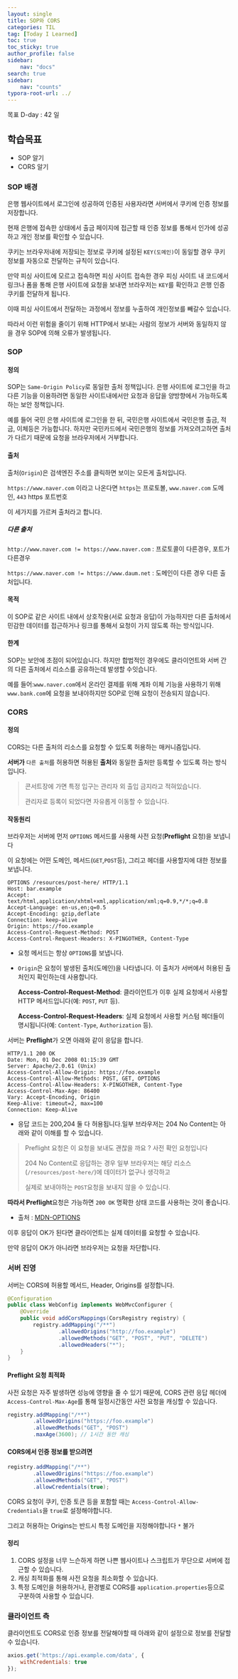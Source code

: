 ```yaml
---
layout: single
title: SOP와 CORS 
categories: TIL
tag: [Today I Learned]
toc: true
toc_sticky: true
author_profile: false
sidebar:
    nav: "docs"
search: true
sidebar:
    nav: "counts"
typora-root-url: ../
---
```

목표 D-day : 42 일  

## 학습목표

+ SOP 알기
+ CORS 알기

### SOP 배경

은행 웹사이트에서 로그인에 성공하여 인증된 사용자라면 서버에서 쿠키에 인증 정보를 저장합니다.

현재 은행에 접속한 상태에서 출금 페이지에 접근할 때 인증 정보를 통해서 인가에 성공하고 개인 정보를 확인할 수 있습니다.

쿠키는 브라우저내에 저장되는 정보로 쿠키에 설정된 `KEY(도메인)`이 동일할 경우 쿠키 정보를 자동으로 전달하는 규칙이 있습니다.



만약 피싱 사이트에 모르고 접속하면 피싱 사이트 접속한 경우 피싱 사이트 내 코드에서 링크나 폼을 통해 은행 사이트에 요청을 보내면 브라우저는 `KEY`를 확인하고 은행 인증 쿠키를 전달하게 됩니다.



이때 피싱 사이트에서 전달하는 과정에서 정보를 누출하여 개인정보를 빼갈수 있습니다.

따라서 이런 위험을 줄이기 위해 HTTP에서 보내는 사람의 정보가 서버와 동일하지 않을 경우 SOP에 의해 오류가 발생됩니다.

### SOP

#### 정의

SOP는 `Same-Origin Policy`로 동일한 출처 정책입니다. 은행 사이트에 로그인을 하고 다른 기능을 이용하려면 동일한 사이트내에서만 요청과 응답을 양방향에서 가능하도록 하는 보안 정책입니다.

예를 들어 국민 은행 사이트에 로그인을 한 뒤, 국민은행 사이트에서 국민은행 출금, 적금, 이체등은 가능합니다. 하지만 국민카드에서 국민은행의 정보를 가져오려고하면 출처가 다르기 때문에 요청을 브라우저에서 거부합니다.

#### 출처

출처(`Origin`)은 검색엔진 주소를 클릭하면 보이는 모든게 출처입니다.

`https://www.naver.com` 이라고 나온다면 `https`는 프로토볼, `www.naver.com` 도메인, `443` https 포트번호

이 세가지를 가르켜 출처라고 합니다.

##### 다른 출처

`http://www.naver.com != https://www.naver.com` : 프로토콜이 다른경우, 포트가 다른경우

`https://www.naver.com != https://www.daum.net` : 도메인이 다른 경우 다른 출처입니다.



#### 목적

이 SOP로 같은 사이트 내에서 상호작용(서로 요청과 응답)이 가능하지만 다른 출처에서 민감한 데이터를 접근하거나 링크를 통해서 요청이 가지 않도록 하는 방식입니다.



#### 한계

SOP는 보안에 초점이 되어있습니다. 하지만 합법적인 경우에도 클라이언트와 서버 간의 다른 출처에서 리소스를 공유하는데 발생할 수잇습니다.

예를 들어:`www.naver.com`에서 온라인 결제를 위해 계좌 이체 기능을 사용하기 위해 `www.bank.com`에 요청을 보내야하지만 SOP로 인해 요청이 전송되지 않습니다.



### CORS

#### 정의

CORS는 다른 출처의 리소스를 요청할 수 있도록 허용하는 매커니즘입니다. 

**서버가** `다른 출처`를 허용하면 허용된 **출처**와 동일한 출처만 등록할 수 있도록 하는 방식입니다.

> 콘서트장에 가면 특정 입구는 관리자 외 출입 금지라고 적혀있습니다.
>
> 관리자로 등록이 되었다면 자유롭게 이동할 수 있습니다.



#### 작동원리

브라우저는 서버에 먼저 `OPTIONS` 메서드를 사용해 사전 요청(**Preflight** 요청)을 보냅니다

이 요청에는 어떤 도메인, 메서드(`GET`,`POST`등), 그리고 헤더를 사용할지에 대한 정보를 보냅니다.

```HTTP
OPTIONS /resources/post-here/ HTTP/1.1
Host: bar.example
Accept: text/html,application/xhtml+xml,application/xml;q=0.9,*/*;q=0.8
Accept-Language: en-us,en;q=0.5
Accept-Encoding: gzip,deflate
Connection: keep-alive
Origin: https://foo.example
Access-Control-Request-Method: POST
Access-Control-Request-Headers: X-PINGOTHER, Content-Type
```

+ 요청 메서드는 항상 `OPTIONS`를 보냅니다. 

+ `Origin`은 요청이 발생된 출처(도메인)을 나타냅니다. 이 출처가 서버에서 허용된 출처인지 확인하는데 사용합니다.

  **Access-Control-Request-Method**: 클라이언트가 이후 실제 요청에서 사용할 HTTP 메서드입니다(예: `POST`, `PUT` 등).

  **Access-Control-Request-Headers**: 실제 요청에서 사용할 커스텀 헤더들이 명시됩니다(예: `Content-Type`, `Authorization` 등).



서버는 **Preflight**가 오면 아래와 같이 응답을 합니다.

```http
HTTP/1.1 200 OK
Date: Mon, 01 Dec 2008 01:15:39 GMT
Server: Apache/2.0.61 (Unix)
Access-Control-Allow-Origin: https://foo.example
Access-Control-Allow-Methods: POST, GET, OPTIONS
Access-Control-Allow-Headers: X-PINGOTHER, Content-Type
Access-Control-Max-Age: 86400
Vary: Accept-Encoding, Origin
Keep-Alive: timeout=2, max=100
Connection: Keep-Alive
```

+ 응답 코드는 200,204 둘 다 허용됩니다.일부 브라우저는 204 No Content는 아래와 같이 이해를 할 수 있습니다.

> Preflight 요청은 이 요청을 보내도 괜찮을 까요 ? 사전 확인 요청입니다
>
> 204 No Content로 응답하는 경우 일부 브라우저는 해당 리소스(`/resources/post-here/`)에 데이터가 없구나 생각하고
>
> 실제로 보내야하는 `POST`요청을 보내지 않을 수 있습니다.

**따라서 Preflight**요청은 가능하면 `200 OK` 명확한 상태 코드를 사용하는 것이 좋습니다.

+  출처 : [MDN-OPTIONS](https://developer.mozilla.org/en-US/docs/Web/HTTP/Methods/OPTIONS)



이후 응답이 OK가 된다면 클라이언트는 실제 데이터를 요청할 수 있습니다.

만약 응답이 OK가 아니라면 브라우저는 요청을 차단합니다.

### 서버 진영

서버는 CORS에 허용할 메서드, Header, Origins를 설정합니다.

```java
@Configuration
public class WebConfig implements WebMvcConfigurer {
    @Override
    public void addCorsMappings(CorsRegistry registry) {
        registry.addMapping("/**")
                .allowedOrigins("http://foo.example")
                .allowedMethods("GET", "POST", "PUT", "DELETE")
                .allowedHeaders("*");
    }
}
```



#### Preflight 요청 최적화

사전 요청은 자주 발생하면 성능에 영향을 줄 수 있기 때문에, CORS 관련 응답 헤더에 `Access-Control-Max-Age`를 통해 일정시간동안 사전 요청을 캐싱할 수 있습니다.

```java
registry.addMapping("/**")
        .allowedOrigins("https://foo.example")
        .allowedMethods("GET", "POST")
        .maxAge(3600); // 1시간 동안 캐싱
```



#### CORS에서 인증 정보를 받으려면

```java
registry.addMapping("/**")
        .allowedOrigins("https://foo.example")
        .allowedMethods("GET", "POST")
        .allowCredentials(true);
```

CORS 요청이 쿠키, 인증 토큰 등을 포함할 때는 `Access-Control-Allow-Credentials`을 `true`로 설정해야합니다.

그리고 허용하는 Origins는 반드시 특정 도메인을 지정해야합니다 `*` 불가



#### 정리

1. CORS 설정을 너무 느슨하게 하면 나쁜 웹사이트나 스크립트가 무단으로 서버에 접근할 수 있습니다.
2. 캐싱 최적화를 통해 사전 요청을 최소화할 수 있습니다.
3. 특정 도메인을 허용하거나, 환경별로 CORS를 `application.properties`등으로 구분하여 사용할 수 있습니다.



### 클라이언트 측

클라이언트도 CORS로 인증 정보를 전달해야할 때 아래와 같이 설정으로 정보를 전달할 수  있습니다.

```javascript
axios.get('https://api.example.com/data', { 
    withCredentials: true 
});
```



